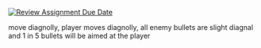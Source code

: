 [![Review Assignment Due Date](https://classroom.github.com/assets/deadline-readme-button-22041afd0340ce965d47ae6ef1cefeee28c7c493a6346c4f15d667ab976d596c.svg)](https://classroom.github.com/a/C1S6S1cK)














 move diagnolly, player moves diagnolly, all enemy bullets are slight diagnal and 1 in 5 bullets will be aimed at the player
